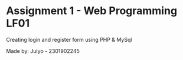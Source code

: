 # Assignment 1 - Web Programming LF01
Creating login and register form using PHP & MySql

Made by:
Julyo - 2301902245
